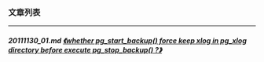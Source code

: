 ### 文章列表  
----  
##### 20111130_01.md   [《whether pg_start_backup() force keep xlog in pg_xlog directory before execute pg_stop_backup() ?》](20111130_01.md)  
